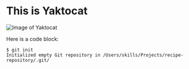 # This is Yaktocat

![Image of Yaktocat](https://octodex.github.com/images/yaktocat.png)

Here is a code block:

```
$ git init
Initialized empty Git repository in /Users/skills/Projects/recipe-repository/.git/
```
